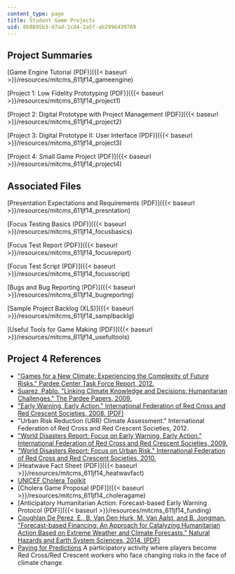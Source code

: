 ```yaml
---
content_type: page
title: Student Game Projects
uid: 8b0895b3-d7ad-1cd4-2a5f-ab2996439769
---
```


Project Summaries
-----------------

[Game Engine Tutorial (PDF)]({{< baseurl >}}/resources/mitcms_611jf14_gameengine)

[Project 1: Low Fidelity Prototyping (PDF)]({{< baseurl >}}/resources/mitcms_611jf14_project1)

[Project 2: Digital Prototype with Project Management (PDF)]({{< baseurl >}}/resources/mitcms_611jf14_project2)

[Project 3: Digital Prototype II: User Interface (PDF)]({{< baseurl >}}/resources/mitcms_611jf14_project3)

[Project 4: Small Game Project (PDF)]({{< baseurl >}}/resources/mitcms_611jf14_project4)

Associated Files
----------------

[Presentation Expectations and Requirements (PDF)]({{< baseurl >}}/resources/mitcms_611jf14_presntation)

[Focus Testing Basics (PDF)]({{< baseurl >}}/resources/mitcms_611jf14_focusbasics)

[Focus Test Report (PDF)]({{< baseurl >}}/resources/mitcms_611jf14_focusreport)

[Focus Test Script (PDF)]({{< baseurl >}}/resources/mitcms_611jf14_focusscript)

[Bugs and Bug Reporting (PDF)]({{< baseurl >}}/resources/mitcms_611jf14_bugreportng)

[Sample Project Backlog (XLS)]({{< baseurl >}}/resources/mitcms_611jf14_samplbacklg)

[Useful Tools for Game Making (PDF)]({{< baseurl >}}/resources/mitcms_611jf14_usefultools)

Project 4 References
--------------------

*   ["Games for a New Climate: Experiencing the Complexity of Future Risks." Pardee Center Task Force Report, 2012.](http://www.bu.edu/pardee/publications-library/2012-archive-2/games-climate-task-force/)
*   [Suarez, Pablo. "Linking Climate Knowledge and Decisions: Humanitarian Challenges." The Pardee Papers, 2009.](http://www.bu.edu/pardee/pardee-paper-007-climate/)
*   ["Early Warning, Early Action." International Federation of Red Cross and Red Crescent Societies, 2008. (PDF)](https://www.ifrc.org/Global/Publications/disasters/ew-ea-2008.pdf)
*   "Urban Risk Reduction (URR) Climate Assessment." International Federation of Red Cross and Red Crescent Societies, 2012.
*   ["World Disasters Report: Focus on Early Warning, Early Action." International Federation of Red Cross and Red Crescent Societies, 2009.](https://www.ifrc.org/en/publications-and-reports/world-disasters-report/wdr2009/)
*   ["World Disasters Report: Focus on Urban Risk." International Federation of Red Cross and Red Crescent Societies, 2010.](https://www.ifrc.org/en/publications-and-reports/world-disasters-report/wdr2010/)
*   [Heatwave Fact Sheet (PDF)]({{< baseurl >}}/resources/mitcms_611jf14_heatwavfact)
*   [UNICEF Cholera Toolkit](http://www.unicef.org/cholera_toolkit/)
*   [Cholera Game Proposal (PDF)]({{< baseurl >}}/resources/mitcms_611jf14_choleragame)
*   [Anticipatory Humanitarian Action: Forecast-based Early Warning Protocol (PDF)]({{< baseurl >}}/resources/mitcms_611jf14_funding)
*   [Coughlan De Perez, E., B. Van Den Hurk, M. Van Aalst, and B. Jongman. "Forecast-based Financing: An Approach for Catalyzing Humanitarian Action Based on Extreme Weather and Climate Forecasts." Natural Hazards and Earth System Sciences, 2014. (PDF)](http://www.nat-hazards-earth-syst-sci.net/15/895/2015/nhess-15-895-2015.pdf)
*   [Paying for Predictions](http://www.climatecentre.org/resources-games/paying-for-predictions) A participatory activity where players become Red Cross/Red Crescent workers who face changing risks in the face of climate change.
